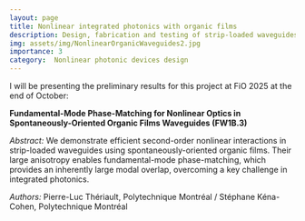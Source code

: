 ```yaml
---
layout: page
title: Nonlinear integrated photonics with organic films 
description: Design, fabrication and testing of strip-loaded waveguides on organic thin films with large second-order nonlinearities. 
img: assets/img/NonlinearOrganicWaveguides2.jpg
importance: 3
category:  Nonlinear photonic devices design
---
```


I will be presenting the preliminary results for this project at FiO 2025 at the end of October: 

**Fundamental-Mode Phase-Matching for Nonlinear Optics in Spontaneously-Oriented Organic Films Waveguides (FW1B.3)**

*Abstract:*
We demonstrate efficient second-order nonlinear interactions in strip-loaded waveguides using spontaneously-oriented organic films. Their large anisotropy enables fundamental-mode phase-matching, which provides an inherently large modal overlap, overcoming a key challenge in integrated photonics.

*Authors:* Pierre-Luc Thériault, Polytechnique Montréal / Stéphane Kéna-Cohen, Polytechnique Montréal
